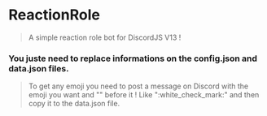 # ReactionRole

> A simple reaction role bot for DiscordJS V13 !

### You juste need to replace informations on the config.json and data.json files.

> To get any emoji you need to post a message on Discord with the emoji you want and "\" before it ! 
> Like "\:white_check_mark:" and then copy it to the data.json file.